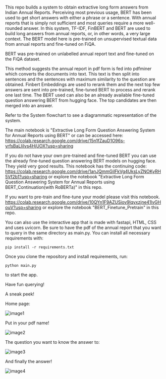 This repo builds a system to obtain extractive long form answers from Indian Annual Reports. Perceiving most previous usage, BERT has been used to get short answers with either a phrase or a sentence. With annual reports that is simply not sufficient and most queries require a more well-rounded answer. In this system, TF-IDF, FinBERT and BERT are used to build long answers from annual reports, or, in other words, a very large context. The BERT model here is pre-trained on unsupervised textual data from annual reports and fine-tuned on FiQA.

BERT was pre-trained on unlabelled annual report text and fine-tuned on the FiQA dataset.

This method suggests the annual report in pdf form is fed into pdfminer which converts the documents into text. This text is then split into sentences and the sentences with maximum similarity to the question are obtained. Finbert Embeddings are used to rerank them and the next top few answers are sent into pre-trained, fine-tuned BERT to process and rerank one last time. The BERT used can also be an already available fine-tuned question answering BERT from hugging face. The top candidates are then merged into an answer. 

Refer to the System flowchart to see a diagrammatic representation of the system.

The main notebook is "Extractive Long Form Question Answering System for Annual Reports using BERT" or can be accessed here: https://colab.research.google.com/drive/15n1fZauD1O96s-yrfsBaLIiIvs4HjUOX?usp=sharing 

If you do not have your own pre-trained and fine-tuned BERT you can use the already fine-tuned question answering BERT models on hugging face. They yield very good results. This notebook has the continuing code: https://colab.research.google.com/drive/1anJQmmGilFkVg4UksLyZNOKyRH5Vf2b1?usp=sharing or explore the notebook "Extractive Long Form Question Answering System for Annual Reports using BERT_Continuation(with RoBERTa)" in this repo. 

If you want to pre-train and fine-tune your model please visit this notebook. https://colab.research.google.com/drive/10QYn1F9AZUSiov9lqyxzjne41lvGHouV?usp=sharing or explore the notebook "BERT_Finetune_Pretrain" in this repo. 


You can also use the interactive app that is made with fastapi, HTML, CSS and uses uvicorn. Be sure to have the pdf of the annual report that you want to query in the same directory as main.py. You can install all necessary requirements with: 

```pip install -r requirements.txt```

Once you clone the repository and install requirements, run: 

```python main.py``` 

to start the app. 

 Have fun querying! 
 
 A sneak peek! 
 
 Home page: 
 
![image1](home.png)

Put in your pdf name! 

![image2](pdf.png)

The question you want to know the answer to: 

![image3](question.png)

And finally the answer!

![image4](result.png)
